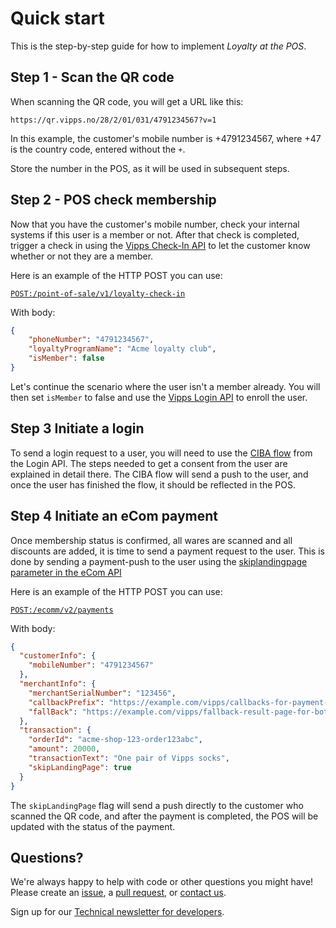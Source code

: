 <!-- START_METADATA
---
title: Quick Start
sidebar_position: 2
---
END_METADATA -->

# Quick start

This is the step-by-step guide for how to implement _Loyalty at the POS_.

## Step 1 - Scan the QR code

When scanning the QR code, you will get a URL like this:

```HTTP
https://qr.vipps.no/28/2/01/031/4791234567?v=1
```

In this example, the customer's mobile number is +4791234567, where +47 is the country code, entered without the `+`.

Store the number in the POS, as it will be used in subsequent steps.

## Step 2 - POS check membership

Now that you have the customer's mobile number, check your internal systems if this user is a member or not. After that check is completed, trigger a check in using the [Vipps Check-In API](https://github.com/vippsas/vipps-check-in-api) to let the customer know whether or not they are a member.

Here is an example of the HTTP POST you can use:

[`POST:/point-of-sale/v1/loyalty-check-in`](https://vippsas.github.io/vipps-check-in-api/redoc.html#tag/point-of-sale/operation/initiateLoyaltyCheckIn)

With body:

```json
{
    "phoneNumber": "4791234567",
    "loyaltyProgramName": "Acme loyalty club",
    "isMember": false
}
```

Let's continue the scenario where the user isn't a member already. You will then set `isMember` to false and use the [Vipps Login API](https://vippsas.github.io/vipps-developer-docs/docs/APIs/login-api) to enroll the user.

## Step 3 Initiate a login

To send a login request to a user, you will need to use the [CIBA flow](https://vippsas.github.io/vipps-developer-docs/docs/APIs/login-api/vipps-login-api#activating-vipps-login-from-phone-number)
from the Login API. The steps needed to get a consent from the user are explained in detail there. The CIBA flow will send a push to the user, and once the user has finished the flow, it should be reflected in the POS.

## Step 4 Initiate an eCom payment

Once membership status is confirmed, all wares are scanned and all discounts are added, it is time to send a payment request to the user. This is done by sending a payment-push to the user using the
[skiplandingpage parameter in the eCom API](https://vippsas.github.io/vipps-developer-docs/docs/APIs/ecom-api/vipps-ecom-api#skip-landing-page)

Here is an example of the HTTP POST you can use:

[`POST:/ecomm/v2/payments`](https://vippsas.github.io/vipps-developer-docs/docs/APIs/ecom-api/vipps-ecom-api#skip-landing-page)

With body:

```json
{
  "customerInfo": {
    "mobileNumber": "4791234567"
  },
  "merchantInfo": {
    "merchantSerialNumber": "123456",
    "callbackPrefix": "https://example.com/vipps/callbacks-for-payment-update-from-vipps",
    "fallBack": "https://example.com/vipps/fallback-result-page-for-both-success-and-failure/acme-shop-123-order123abc"
  },
  "transaction": {
    "orderId": "acme-shop-123-order123abc",
    "amount": 20000,
    "transactionText": "One pair of Vipps socks",
    "skipLandingPage": true
  }
}
```

The `skipLandingPage` flag will send a push directly to the customer who scanned the QR code, and after the payment is completed, the POS will be updated with the status of the payment.

## Questions?

We're always happy to help with code or other questions you might have!
Please create an [issue](https://github.com/vippsas/vipps-solutions/issues),
a [pull request](https://github.com/vippsas/vipps-solutions/pulls),
or [contact us](https://github.com/vippsas/vipps-developers/blob/master/contact.md).

Sign up for our [Technical newsletter for developers](https://github.com/vippsas/vipps-developers/tree/master/newsletters).
